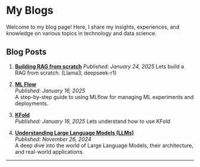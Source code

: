 # My Blogs  

Welcome to my blog page! Here, I share my insights, experiences, and knowledge on various topics in technology and data science.  

## Blog Posts  

1. **[Building RAG from scratch](RAG.md)**
   *Published: January 24, 2025*
   Lets build a RAG from scratch. (Llama3, deepseek-r1)

3. **[ML Flow](mlflow_tutorial.md)**  
   *Published: January 16, 2025*  
   A step-by-step guide to using MLflow for managing ML experiments and deployments.

4. **[KFold](KFold.md)**  
   *Published: January 16, 2025*
   Lets understand how to use KFold

5. **[Understanding Large Language Models (LLMs)](llms.md)**  
   *Published: November 26, 2024*  
   A deep dive into the world of Large Language Models, their architecture, and real-world applications.  

---
